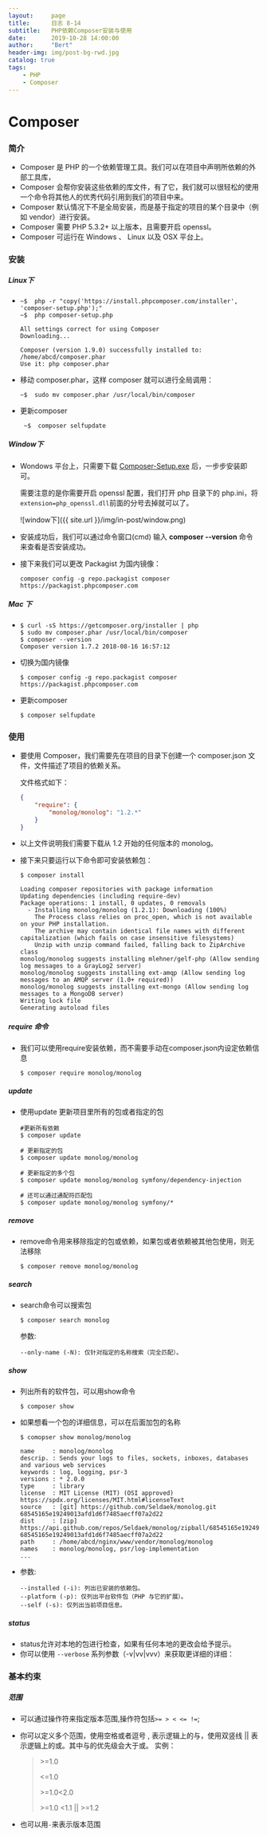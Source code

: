 ```yaml
---
layout:     page
title:      日志 8-14
subtitle:   PHP依赖Composer安装与使用
date:       2019-10-28 14:00:00
author:     "Bert"
header-img: img/post-bg-rwd.jpg
catalog: true
tags:
    - PHP
    - Composer
---
```


# Composer 

### 简介

- Composer 是 PHP 的一个依赖管理工具。我们可以在项目中声明所依赖的外部工具库，
- Composer 会帮你安装这些依赖的库文件，有了它，我们就可以很轻松的使用一个命令将其他人的优秀代码引用到我们的项目中来。
- Composer 默认情况下不是全局安装，而是基于指定的项目的某个目录中（例如 vendor）进行安装。
- Composer 需要 PHP 5.3.2+ 以上版本，且需要开启 openssl。
- Composer 可运行在 Windows 、 Linux 以及 OSX 平台上。

### 安装

##### Linux下

- ```shell
  ~$  php -r "copy('https://install.phpcomposer.com/installer', 'composer-setup.php');"
  ~$  php composer-setup.php
  
  All settings correct for using Composer
  Downloading...
  
  Composer (version 1.9.0) successfully installed to: /home/abcd/composer.phar
  Use it: php composer.phar
  ```

- 移动 composer.phar，这样 composer 就可以进行全局调用：

  ```shell
  ~$  sudo mv composer.phar /usr/local/bin/composer
  ```

- 更新composer

  ```shell
   ~$  composer selfupdate
  ```

##### Window下

- Wondows 平台上，只需要下载 [Composer-Setup.exe](https://getcomposer.org/Composer-Setup.exe) 后，一步步安装即可。

  需要注意的是你需要开启 openssl 配置，我们打开 php 目录下的 php.ini，将 `extension=php_openssl.dll`前面的分号去掉就可以了。

  ![window下]({{ site.url }}/img/in-post/window.png)

- 安装成功后，我们可以通过命令窗口(cmd) 输入 **composer --version** 命令来查看是否安装成功。

- 接下来我们可以更改 Packagist 为国内镜像：

  ```shell
  composer config -g repo.packagist composer https://packagist.phpcomposer.com
  ```

##### Mac 下

- ```shell
  $ curl -sS https://getcomposer.org/installer | php
  $ sudo mv composer.phar /usr/local/bin/composer
  $ composer --version
  Composer version 1.7.2 2018-08-16 16:57:12
  ```

- 切换为国内镜像

  ```shell
  $ composer config -g repo.packagist composer https://packagist.phpcomposer.com
  ```

- 更新composer

  ```shell
  $ composer selfupdate
  ```

### 使用

- 要使用 Composer，我们需要先在项目的目录下创建一个 composer.json 文件，文件描述了项目的依赖关系。

  文件格式如下：

  ```json
  {
      "require": {
          "monolog/monolog": "1.2.*"
      }
  }
  ```

- 以上文件说明我们需要下载从 1.2 开始的任何版本的 monolog。

- 接下来只要运行以下命令即可安装依赖包：

  ```shell
  $ composer install
  
  Loading composer repositories with package information
  Updating dependencies (including require-dev)
  Package operations: 1 install, 0 updates, 0 removals
    - Installing monolog/monolog (1.2.1): Downloading (100%)         
      The Process class relies on proc_open, which is not available on your PHP installation.
      The archive may contain identical file names with different capitalization (which fails on case insensitive filesystems)
      Unzip with unzip command failed, falling back to ZipArchive class
  monolog/monolog suggests installing mlehner/gelf-php (Allow sending log messages to a GrayLog2 server)
  monolog/monolog suggests installing ext-amqp (Allow sending log messages to an AMQP server (1.0+ required))
  monolog/monolog suggests installing ext-mongo (Allow sending log messages to a MongoDB server)
  Writing lock file
  Generating autoload files
  ```

##### require 命令

- 我们可以使用require安装依赖，而不需要手动在composer.json内设定依赖信息

  ```shell
  $ composer require monolog/monolog
  ```

##### update

- 使用update 更新项目里所有的包或者指定的包

  ```shell
  #更新所有依赖
  $ composer update
  
  # 更新指定的包
  $ composer update monolog/monolog
  
  # 更新指定的多个包
  $ composer update monolog/monolog symfony/dependency-injection
  
  # 还可以通过通配符匹配包
  $ composer update monolog/monolog symfony/*
  ```

##### remove

- remove命令用来移除指定的包或依赖，如果包或者依赖被其他包使用，则无法移除

  ```shell
  $ composer remove monolog/monolog
  ```

##### search

- search命令可以搜索包

  ```shell
  $ composer search monolog
  ```

  参数:

  ```shell
  --only-name (-N): 仅针对指定的名称搜索（完全匹配）。
  ```

##### show

- 列出所有的软件包，可以用show命令

  ```shell
  $ composer show 
  ```

- 如果想看一个包的详细信息，可以在后面加包的名称

  ```shell
  $ comopser show monolog/monolog
  
  name     : monolog/monolog
  descrip. : Sends your logs to files, sockets, inboxes, databases and various web services
  keywords : log, logging, psr-3
  versions : * 2.0.0
  type     : library
  license  : MIT License (MIT) (OSI approved) https://spdx.org/licenses/MIT.html#licenseText
  source   : [git] https://github.com/Seldaek/monolog.git 68545165e19249013afd1d6f7485aecff07a2d22
  dist     : [zip] https://api.github.com/repos/Seldaek/monolog/zipball/68545165e19249013afd1d6f7485aecff07a2d22 68545165e19249013afd1d6f7485aecff07a2d22
  path     : /home/abcd/nginx/www/vendor/monolog/monolog
  names    : monolog/monolog, psr/log-implementation
  ...
  ```

- 参数:

  ```shell
  --installed (-i): 列出已安装的依赖包。
  --platform (-p): 仅列出平台软件包（PHP 与它的扩展）。
  --self (-s): 仅列出当前项目信息。
  ```

##### status 

- status允许对本地的包进行检查，如果有任何本地的更改会给予提示。
- 你可以使用 `--verbose` 系列参数（-v|vv|vvv）来获取更详细的详细：

### 基本约束

##### 范围

- 可以通过操作符来指定版本范围,操作符包括`>= > < <= !=`;

- 你可以定义多个范围，使用空格或者逗号 , 表示逻辑上的与，使用双竖线 || 表示逻辑上的或。其中与的优先级会大于或。 实例：

  > \>=1.0
  >
  > <=1.0
  >
  > \>=1.0<2.0
  >
  > \>=1.0 <1.1 || >=1.2

- 也可以用`-`来表示版本范围

